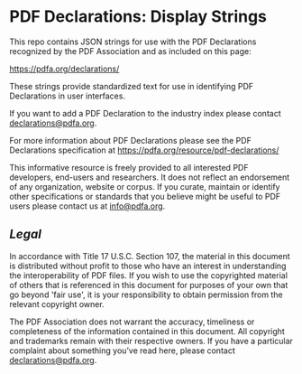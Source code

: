 # **PDF Declarations: Display Strings**

This repo contains JSON strings for use with the PDF Declarations recognized by the PDF Association and as included on this page:

https://pdfa.org/declarations/

These strings provide standardized text for use in identifying PDF Declarations in user interfaces.

If you want to add a PDF Declaration to the industry index please contact declarations@pdfa.org.

For more information about PDF Declarations please see the PDF Declarations specification at https://pdfa.org/resource/pdf-declarations/

This informative resource is freely provided to all interested PDF developers, end-users and researchers. 
It does not reflect an endorsement of any organization, website or corpus. If you curate, maintain or identify 
other specifications or standards that you believe might be useful to PDF users please contact us at info@pdfa.org.

## *Legal*
In accordance with Title 17 U.S.C. Section 107, the material in this document is distributed without profit to those
who have an interest in understanding the interoperability of PDF files. 
If you wish to use the copyrighted material of others that is referenced in this document for purposes of your own
that go beyond 'fair use', it is your responsibility to obtain permission from the relevant copyright owner.

The PDF Association does not warrant the accuracy, timeliness or completeness of the information contained in this document.
All copyright and trademarks remain with their respective owners. 
If you have a particular complaint about something you’ve read here, please contact declarations@pdfa.org.
